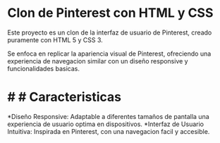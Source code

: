 # Clon de Pinterest con HTML y CSS

Este proyecto es un clon de la interfaz de usuario de Pinterest, creado puramente con HTML 5 y CSS 3.

Se enfoca en replicar la apariencia visual de Pinterest, ofreciendo una experiencia de navegacion similar con un diseño responsive y funcionalidades basicas.

# # #  Caracteristicas

*Diseño Responsive: Adaptable a diferentes tamaños de pantalla una experiencia de usuario optima en dispositivos.
*Interfaz de Usuario Intuitiva: Inspirada en Pinterest, con una navegacion facil y accesible. 
